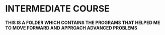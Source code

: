 <h1>INTERMEDIATE COURSE</h1>

**THIS IS A FOLDER WHICH CONTAINS THE PROGRAMS THAT HELPED ME TO MOVE FORWARD AND APPROACH ADVANCED PROBLEMS**
